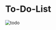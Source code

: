 
# To-Do-List

![todo](https://github.com/user-attachments/assets/e5acf944-2957-49a9-b81c-77c25be9c87c)


